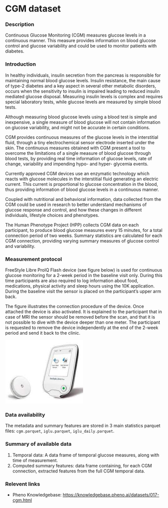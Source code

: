 # CGM dataset  

### Description 

Continuous Glucose Monitoring (CGM) measures glucose levels in a continuous manner. This measure provides information on blood glucose control and glucose variability and could be used to monitor patients with diabetes.

### Introduction

In healthy individuals, insulin secretion from the pancreas is responsible for maintaining normal blood glucose levels. Insulin resistance, the main cause of type-2 diabetes and a key aspect in several other metabolic disorders, occurs when the sensitivity to insulin is impaired leading to reduced insulin mediated glucose disposal. Measuring insulin levels is complex and requires special laboratory tests, while glucose levels are measured by simple blood tests. 

Although measuring blood glucose levels using a blood test is simple and inexpensive, a single measure of blood glucose will not contain information on glucose variability, and might not be accurate in certain conditions. 

CGM provides continuous measures of the glucose levels in the interstitial fluid, through a tiny electrochemical sensor electrode inserted under the skin. The continuous measures obtained with CGM present a tool to overcome the limitations of a single measure of blood glucose through blood tests, by providing real time information of glucose levels, rate of change, variability and impending hypo- and hyper- glycemia events.

Currently approved CGM devices use an enzymatic technology which reacts with glucose molecules in the interstitial fluid generating an electric current. This current is proportional to glucose concentration in the blood, thus providing information of blood glucose levels in a continuous manner.

Coupled with nutritional and behavioral information, data collected from the CGM could be used in research to better understand mechanisms of glucose response and control, and how these changes in different individuals, lifestyle choices and phenotypes.

The Human Phenotype Project (HPP) collects CGM data on each participant, to produce blood glucose measures every 15 minutes, for a total connection period of two weeks. Summary statistics are calculated for each CGM connection, providing varying summary measures of glucose control and variability. 

### Measurement protocol 
<!-- long measurment protocol for the data browser -->
FreeStyle Libre ProIQ Flash device (see figure below) is used for continuous glucose monitoring for a 2-week period in the baseline visit only. During this time participants are also required to log information about food, medications, physical activity and sleep hours using the 10K application.
During the baseline visit the sensor is placed on the participant’s upper arm back.

The figure illustrates the connection procedure of the device. Once attached the device is also activated. It is explained to the participant that in case of MRI the sensor should be removed before the scan, and that it is not possible to dive with the device deeper than one meter. The participant is requested to remove the device independently at the end of the 2-week period and send it back to the clinic.  

![CGM](cgm_device.jpeg)

### Data availability 
<!-- for the example notebooks -->
The metadata and summary features are stored in 3 main statistics parquet files: `cgm.parquet`, `iglu.parquet`, `iglu_daily.parquet`.

### Summary of available data 
<!-- for the data browser -->
1. Temporal data: A data frame of temporal glucose measures, along with time of measurement.  
2. Computed summary features: data frame containing, for each CGM connection, extracted features from the full CGM temporal data.

### Relevent links

* Pheno Knowledgebase: https://knowledgebase.pheno.ai/datasets/017-cgm.html
